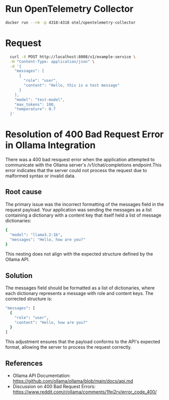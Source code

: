 # Run OpenTelemetry Collector

```sh
docker run --rm -p 4318:4318 otel/opentelemetry-collector
```

# Request

```sh
  curl -X POST http://localhost:8008/v1/example-service \
  -H "Content-Type: application/json" \
  -d '{
    "messages": [
      {
        "role": "user",
        "content": "Hello, this is a test message"
      }
    ],
    "model": "test-model",
    "max_tokens": 100,
    "temperature": 0.7
  }'
```

# Resolution of 400 Bad Request Error in Ollama Integration

There was a 400 bad resquest error when the application attempted to communicate with the Ollama server's /v1/chat/completions endpoint.This error indicates that the server could not process the request due to malformed syntax or invalid data.

## Root cause

The primary issue was the incorrect formatting of the messages field in the request payload. Your application was sending the messages as a list containing a dictionary with a content key that itself held a list of message dictionaries:

```sh
{
  "model": "llama3.2:1b",
  "messages": "Hello, how are you?"
}
```

This nesting does not align with the expected structure defined by the Ollama API.

## Solution

The messages field should be formatted as a list of dictionaries, where each dictionary represents a message with role and content keys. The corrected structure is:

```sh
"messages": [
  {
    "role": "user",
    "content": "Hello, how are you?"
  }
]
```

This adjustment ensures that the payload conforms to the API's expected format, allowing the server to process the request correctly.

## References

- Ollama API Documentation: https://github.com/ollama/ollama/blob/main/docs/api.md
- Discussion on 400 Bad Request Errors: https://www.reddit.com/r/ollama/comments/1fej2rv/error_code_400/
